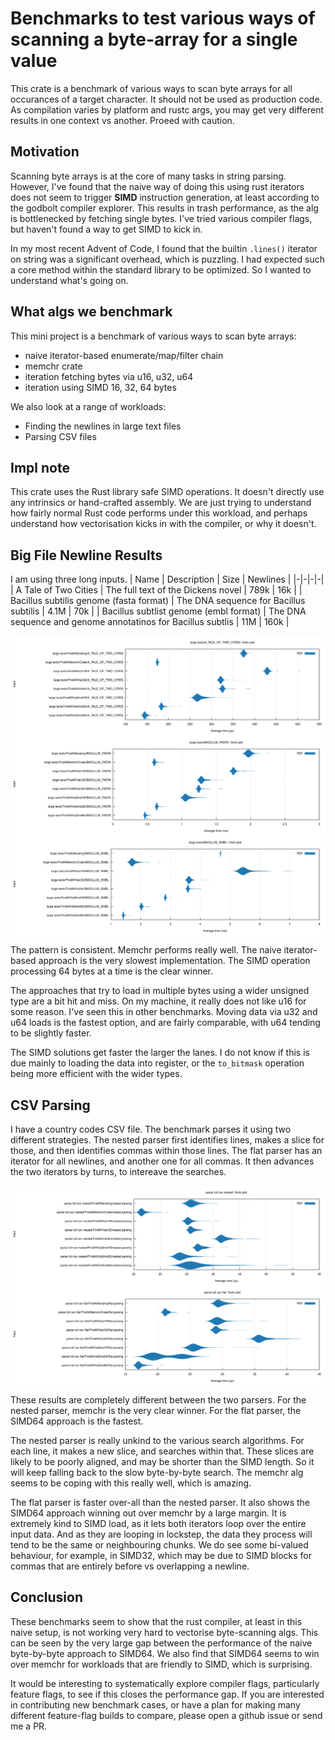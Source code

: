 # Benchmarks to test various ways of scanning a byte-array for a single value

This crate is a benchmark of various ways to scan byte arrays for all occurances of a target character.
It should not be used as production code.
As compilation varies by platform and rustc args, you may get very different results in one context vs another.
Proeed with caution.

## Motivation

Scanning byte arrays is at the core of many tasks in string parsing.
However, I've found that the naive way of doing this using rust iterators does not seem to trigger **SIMD** instruction generation, at least according to the godbolt compiler explorer.
This results in trash performance, as the alg is bottlenecked by fetching single bytes.
I've tried various compiler flags, but haven't found a way to get SIMD to kick in.

In my most recent Advent of Code, I found that the builtin `.lines()` iterator on string was a significant overhead, which is puzzling.
I had expected such a core method within the standard library to be optimized.
So I wanted to understand what's going on.

## What algs we benchmark

This mini project is a benchmark of various ways to scan byte arrays:

* naive iterator-based enumerate/map/filter chain
* memchr crate
* iteration fetching bytes via u16, u32, u64
* iteration using SIMD 16, 32, 64 bytes

We also look at a range of workloads:

* Finding the newlines in large text files
* Parsing CSV files

## Impl note

This crate uses the Rust library safe SIMD operations.
It doesn't directly use any intrinsics or hand-crafted assembly.
We are just trying to understand how fairly normal Rust code performs under this workload,
and perhaps understand how vectorisation kicks in with the compiler, or why it doesn't.

## Big File Newline Results

I am using three long inputs.
| Name | Description | Size | Newlines |
|-|-|-|-|
| A Tale of Two Cities | The full text of the Dickens novel | 789k | 16k |
| Bacillus subtilis genome (fasta format) | The DNA sequence for Bacillus subtilis | 4.1M | 70k |
| Bacillus subtlist genome (embl format) | The DNA sequence and genome annotatinos for Bacillus subtlis | 11M | 160k |


<div style="background-color: white">

![Benchmark results for A Tale of Two Cities](images/A_TALE_OF_TWO_CITIES.svg)
![Benchmark results for the Bacillus subtilis genome as fasta](images/BACILLUS_FASTA.svg)
![Benchmark results for the Bacillus subtilis genome as embl](images/BACILLUS_EMBL.svg)

</div>

The pattern is consistent.
Memchr performs really well.
The naive iterator-based approach is the very slowest implementation.
The SIMD operation processing 64 bytes at a time is the clear winner.

The approaches that try to load in multiple bytes using a wider unsigned type are a bit hit and miss.
On my machine, it really does not like u16 for some reason. I've seen this in other benchmarks.
Moving data via  u32 and u64 loads is the fastest option, and are fairly comparable, with u64 tending to be slightly faster.

The SIMD solutions get faster the larger the lanes.
I do not know if this is due mainly to loading the data into register, or the `to_bitmask` operation being more efficient with the wider types.


## CSV Parsing

I have a country codes CSV file.
The benchmark parses it using two different strategies.
The nested parser first identifies lines, makes a slice for those, and then identifies commas within those lines.
The flat parser has an iterator for all newlines, and another one for all commas.
It then advances the two iterators by turns, to intereave the searches.

<div style="background-color: white">

![Benchmark results for parsing CSV with the nested parser](images/country_codes_nested.svg)
![Benchmark results for parsing CSV with the flat aprser](images/country_codes_flat.svg)

</div>

These results are completely different between the two parsers.
For the nested parser, memchr is the very clear winner.
For the flat parser, the SIMD64 approach is the fastest.

The nested parser is really unkind to the various search algorithms.
For each line, it makes a new slice, and searches within that.
These slices are likely to be poorly aligned, and may be shorter than the SIMD length.
So it will keep falling back to the slow byte-by-byte search.
The memchr alg seems to be coping with this really well, which is amazing.

The flat parser is faster over-all than the nested parser.
It also shows the SIMD64 approach winning out over memchr by a large margin.
It is extremely kind to SIMD load, as it lets both iterators loop over the entire input data.
And as they are looping in lockstep, the data they process will tend to be the same or neighbouring chunks.
We do see some bi-valued behaviour, for example, in SIMD32, which may be due to SIMD blocks for commas that are entirely before vs overlapping a newline.

## Conclusion

These benchmarks seem to show that the rust compiler, at least in this naive setup, is not working very hard to vectorise byte-scanning algs.
This can be seen by the very large gap between the performance of the naive byte-by-byte approach to SIMD64.
We also find that SIMD64 seems to win over memchr for workloads that are friendly to SIMD, which is surprising.

It would be interesting to systematically explore compiler flags, particularly feature flags, to see if this closes the performance gap.
If you are interested in contributing new benchmark cases, or have a plan for making many different feature-flag builds to compare, please open a github issue or send me a PR.